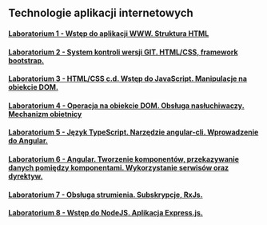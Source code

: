 ## Technologie aplikacji internetowych
#### [Laboratorium 1 - Wstęp do aplikacji WWW. Struktura HTML](https://github.com/mateuszjanczak/tai_lab/tree/lab01)
#### [Laboratorium 2 - System kontroli wersji GIT. HTML/CSS, framework bootstrap.](https://github.com/mateuszjanczak/tai_lab/tree/lab02)
#### [Laboratorium 3 - HTML/CSS c.d. Wstęp do JavaScript. Manipulacje na obiekcie DOM.](https://github.com/mateuszjanczak/tai_lab/tree/lab03)
#### [Laboratorium 4 - Operacja na obiekcie DOM. Obsługa nasłuchiwaczy. Mechanizm obietnicy](https://github.com/mateuszjanczak/tai_lab/tree/lab04)
#### [Laboratorium 5 - Język TypeScript. Narzędzie angular-cli. Wprowadzenie do Angular.](https://github.com/mateuszjanczak/tai_lab/tree/lab05-08)
#### [Laboratorium 6 - Angular. Tworzenie komponentów, przekazywanie danych pomiędzy komponentami. Wykorzystanie serwisów oraz dyrektyw.](https://github.com/mateuszjanczak/tai_lab/tree/lab05-08)
#### [Laboratorium 7 - Obsługa strumienia. Subskrypcje, RxJs.](https://github.com/mateuszjanczak/tai_lab/tree/lab05-08)
#### [Laboratorium 8 - Wstęp do NodeJS. Aplikacja Express.js.](https://github.com/mateuszjanczak/tai_lab/tree/lab05-08)
